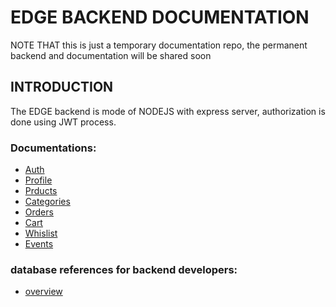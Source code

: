 # EDGE BACKEND DOCUMENTATION
 NOTE THAT this is just a temporary documentation repo, the permanent backend and documentation will be shared soon

## INTRODUCTION
The EDGE backend is mode of NODEJS with express server, authorization is done using JWT process.

### Documentations:
- [Auth](docs/auth.md)
- [Profile](docs/profile.md)
- [Prducts](docs/products.md)
- [Categories](docs/categories.md)
- [Orders](docs/orders.md)
- [Cart](docs/Cart.md)
- [Whislist](docs/wishlist.md)
- [Events](docs/events.md)

### database references for backend developers:
- [overview](docs/dbOverView.md)